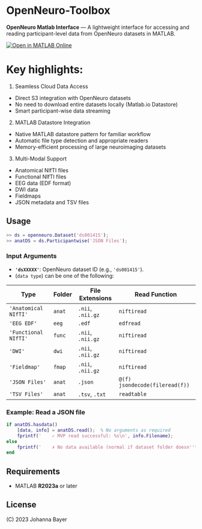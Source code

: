 # OpenNeuro-Toolbox


**OpenNeuro Matlab Interface** — A lightweight interface for accessing and reading participant-level data from OpenNeuro datasets in MATLAB.

[![Open in MATLAB Online](https://www.mathworks.com/images/responsive/global/open-in-matlab-online.svg)](https://matlab.mathworks.com/open/github/v1?repo=likeajumprope/OpenNEURO-toolbox)

# Key highlights:


1. Seamless Cloud Data Access

- Direct S3 integration with OpenNeuro datasets
- No need to download entire datasets locally (Matlab.io Datastore)
- Smart participant-wise data streaming

2. MATLAB Datastore Integration

- Native MATLAB datastore pattern for familiar workflow
- Automatic file type detection and appropriate readers
- Memory-efficient processing of large neuroimaging datasets

3. Multi-Modal Support

- Anatomical NIfTI files
- Functional NIfTI files
- EEG data (EDF format)
- DWI data
- Fieldmaps
- JSON metadata and TSV files




##  Usage


```matlab
>> ds = openneuro.Dataset('ds001415');
>> anatDS = ds.Participantwise('JSON Files');
```


### Input Arguments

- **`'dsXXXXX'`**: OpenNeuro dataset ID (e.g., `'ds001415'`).
- (`data type`) can be one of the following:

| Type                | Folder      | File Extensions      | Read Function      |
|---------------------|-------------|-----------------------|--------------------|
| `'Anatomical NIfTI'` | `anat`     | `.nii`, `.nii.gz`     | `niftiread`        |
| `'EEG EDF'`          | `eeg`      | `.edf`                | `edfread`          |
| `'Functional NIfTI'` | `func`     | `.nii`, `.nii.gz`     | `niftiread`        |
| `'DWI'`              | `dwi`      | `.nii`, `.nii.gz`     | `niftiread`        |
| `'Fieldmap'`         | `fmap`     | `.nii`, `.nii.gz`     | `niftiread`        |
| `'JSON Files'`       | `anat`     | `.json`               | `@(f) jsondecode(fileread(f))` |
| `'TSV Files'`        | `anat`     | `.tsv`, `.txt`        | `readtable`        |

### Example: Read a JSON file

```matlab
if anatDS.hasdata()
    [data, info] = anatDS.read();  % No arguments as required
    fprintf('    ✓ MVP read successful: %s\n', info.Filename);
else
    fprintf('    ✗ No data available (normal if dataset folder doesn''t exist)\n');
end
```

##  Requirements

- MATLAB **R2023a** or later

##  License

(C) 2023 Johanna Bayer  


